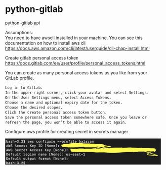 # python-gitlab
python-gitlab api 

Assumptions:
<br />
You need to have awscli installed in your machine. You can see this documentation on how to install aws cli
https://docs.aws.amazon.com/cli/latest/userguide/cli-chap-install.html
<br />


Create gitlab personal access token
https://docs.gitlab.com/ee/user/profile/personal_access_tokens.html

You can create as many personal access tokens as you like from your GitLab profile.

    Log in to GitLab.
    In the upper-right corner, click your avatar and select Settings.
    On the User Settings menu, select Access Tokens.
    Choose a name and optional expiry date for the token.
    Choose the desired scopes.
    Click the Create personal access token button.
    Save the personal access token somewhere safe. Once you leave or refresh the page, you won’t be able to access it again.

Configure aws profile for creating secret in secrets manager

  ![picture](img/awscli_profile.png)

